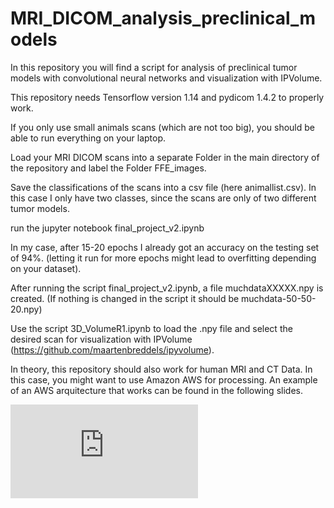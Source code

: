 # MRI_DICOM_analysis_preclinical_models
In this repository you will find a script for analysis of preclinical tumor models with convolutional neural networks and visualization with IPVolume.

This repository needs Tensorflow version 1.14 and pydicom 1.4.2 to properly work.

If you only use small animals scans (which are not too big), you should be able to run everything on your laptop.

Load your MRI DICOM scans into a separate Folder in the main directory of the repository and label the Folder FFE_images.

Save the classifications of the scans into a csv file (here animallist.csv). In this case I only have two classes, since the scans are only of two different tumor models.

run the jupyter notebook final_project_v2.ipynb

In my case, after 15-20 epochs I already got an accuracy on the testing set of 94%.
(letting it run for more epochs might lead to overfitting depending on your dataset).

After running the script final_project_v2.ipynb, a file muchdataXXXXX.npy is created.
(If nothing is changed in the script it should be muchdata-50-50-20.npy)

Use the script 3D_VolumeR1.ipynb to load the .npy file and select the desired scan for visualization with IPVolume (https://github.com/maartenbreddels/ipyvolume).

In theory, this repository should also work for human MRI and CT Data. In this case, you might want to use Amazon AWS for processing. An example of an AWS arquitecture that works can be found in the following slides.

![alt-text](https://github.com/castillogo/MRI_DICOM_analysis_preclinical_models/blob/master/final_presentation_spice.pdf)
